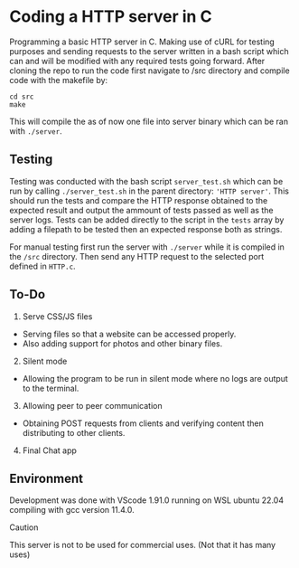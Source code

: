 # Coding a HTTP server in C
Programming a basic HTTP server in C. Making use of cURL for testing purposes and sending requests to the server written in a bash script which can and will be modified with any required tests going forward. After cloning the repo to run the code first navigate to /src directory and compile code with the makefile by: 

```
cd src 
make
```

This will compile the as of now one file into server binary which can be ran with `./server`. 

## Testing
Testing was conducted with the bash script `server_test.sh` which can be run by calling `./server_test.sh` in the parent directory: `'HTTP server'`. This should run the tests and compare the HTTP response obtained to the expected result and output the ammount of tests passed as well as the server logs. Tests can be added directly to the script in the `tests` array by adding a filepath to be tested then an expected response both as strings.

For manual testing first run the server with `./server` while it is compiled in the `/src` directory. Then send any HTTP request to the selected port defined in `HTTP.c`. 


## To-Do
1. Serve CSS/JS files 
- Serving files so that a website can be accessed properly. 
- Also adding support for photos and other binary files. 
2. Silent mode
- Allowing the program to be run in silent mode where no logs are output to the terminal.
3. Allowing peer to peer communication
- Obtaining POST requests from clients and verifying content then distributing to other clients. 
4. Final Chat app

## Environment 
Development was done with VScode 1.91.0 running on WSL ubuntu 22.04 compiling with gcc version 11.4.0.

> [!CAUTION]
> This server is not to be used for commercial uses. (Not that it has many uses)